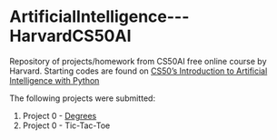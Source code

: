 # ArtificialIntelligence---HarvardCS50AI
Repository of projects/homework from CS50AI free online course by Harvard. Starting codes are found on [CS50’s Introduction to Artificial Intelligence with Python](https://cs50.harvard.edu/ai/2020/)


The following projects were submitted:
1. Project 0 - [Degrees](https://github.com/clement7903/CS50-AI-TicTacToe)
2. Project 0 - Tic-Tac-Toe
